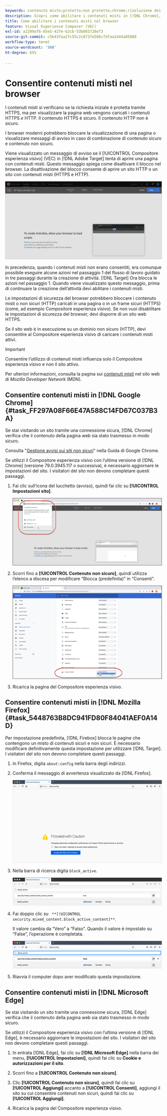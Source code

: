 ```yaml
---
keywords: contenuto misto;protetto;non protetto;chrome;risoluzione dei problemi;vec;compositore esperienza visivo;non sicuro;http;https;firefox;internet explorer
description: Scopri come abilitare i contenuti misti in [!DNL Chrome], [!DNL Firefox], e [!DNL Edge].
title: Come abilitare i contenuti misti nel browser
feature: Visual Experience Composer (VEC)
exl-id: a2209af6-65e5-427e-b2cb-53b803728ef3
source-git-commit: c5b43faa2fc55c2c8737e586cfdfaa1444a05880
workflow-type: tm+mt
source-wordcount: '560'
ht-degree: 65%

---
```


# Consentire contenuti misti nel browser

I contenuti misti si verificano se la richiesta iniziale è protetta tramite HTTPS, ma per visualizzare la pagina web vengono caricati i contenuti HTTPS *e* HTTP. Il contenuto HTTPS è sicuro. Il contenuto HTTP non è sicuro.

I browser moderni potrebbero bloccare la visualizzazione di una pagina o visualizzare messaggi di avviso in caso di combinazione di contenuto sicuro e contenuto non sicuro.

Viene visualizzato un messaggio di avviso se il [!UICONTROL Compositore esperienza visivo] (VEC) in [!DNL Adobe Target] tenta di aprire una pagina con contenuti misti. Questo messaggio spiega come disattivare il blocco nel browser. La disattivazione del blocco consente di aprire un sito HTTP o un sito con contenuti misti (HTTPS e HTTP).

![Avviso contenuti misti](/help/main/c-experiences/c-visual-experience-composer/r-troubleshoot-composer/assets/mixed_content_warning.png)

In precedenza, quando i contenuti misti non erano consentiti, era comunque possibile eseguire alcune azioni nel passaggio 1 del flusso di lavoro guidato in tre passaggi durante la creazione di attività. [!DNL Target] Ora blocca le azioni nel passaggio 1. Quando viene visualizzato questo messaggio, prima di continuare la creazione dell’attività devi abilitare i contenuti misti.

Le impostazioni di sicurezza del browser potrebbero bloccare i contenuto misti o non sicuri (HTTP) caricati in una pagina o in un frame sicuri (HTTPS) (come, ad esempio Compositore esperienza visivo). Se non vuoi disabilitare le impostazioni di sicurezza del browser, devi disporre di un sito web HTTPS.

Se il sito web è in esecuzione su un dominio non sicuro (HTTP), devi consentire al Compositore esperienza visivo di caricare i contenuti misti attivi.

>[!IMPORTANT]
>
>Consentire l’utilizzo di contenuti misti influenza solo il Compositore esperienza visivo e non il sito attivo.

Per ulteriori informazioni, consulta la pagina sui [contenuti misti](https://developer.mozilla.org/en-US/docs/Web/Security/Mixed_content) nel sito web di *Mozilla Developer Network* (MDN).

## Consentire contenuti misti in [!DNL Google Chrome] {#task_FF297A08F66E47A588C14FD67C037B3A}

Se stai visitando un sito tramite una connessione sicura, [!DNL Chrome] verifica che il contenuto della pagina web sia stato trasmesso in modo sicuro.

Consulta &quot;[Gestione avvisi sui siti non sicuri](https://support.google.com/chrome/answer/99020?hl=it)&quot; nella Guida di Google Chrome.

Se utilizzi il Compositore esperienza visivo con l’ultima versione di [!DNL Chrome] (versione 79.0.3945.117 o successiva), è necessario aggiornare le impostazioni del sito. I visitatori del sito non devono completare questi passaggi.

1. Fai clic sull’icona del lucchetto (avviso), quindi fai clic su **[!UICONTROL Impostazioni sito]**.

   ![Impostazioni sito](/help/main/c-experiences/c-visual-experience-composer/r-troubleshoot-composer/assets/site-settings.png)

1. Scorri fino a **[!UICONTROL Contenuto non sicuro]**, quindi utilizza l’elenco a discesa per modificare “Blocca (predefinita)” in “Consenti”.

   ![Contenuto non sicuro](/help/main/c-experiences/c-visual-experience-composer/r-troubleshoot-composer/assets/insecure-content.png)

1. Ricarica la pagina del Compositore esperienza visivo.

## Consentire contenuti misti in [!DNL Mozilla Firefox] {#task_5448763B8DC941FD80F84041AEF0A14D}

Per impostazione predefinita, [!DNL Firebox] blocca le pagine che contengono un misto di contenuti sicuri e non sicuri. È necessario modificare definitivamente questa impostazione per utilizzare [!DNL Target]. I visitatori del sito non devono completare questi passaggi.

1. In Firefox, digita `about:config` nella barra degli indirizzi.
1. Conferma il messaggio di avvertenza visualizzato da [!DNL Firefox].

   ![Avvertenza di Firefox](/help/main/c-experiences/c-visual-experience-composer/r-troubleshoot-composer/assets/firefox.png)

1. Nella barra di ricerca digita `block_active`.

   ![Impostazione block_active di Firefox](/help/main/c-experiences/c-visual-experience-composer/r-troubleshoot-composer/assets/firefox3.png)

1. Fai doppio clic su ` **[!UICONTROL security.mixed_content.block_active_content]**`.

   Il valore cambia da “Vero” a “Falso”. Quando il valore è impostato su “False”, l’operazione è completata.

   ![Sicurezza di Firefox](/help/main/c-experiences/c-visual-experience-composer/r-troubleshoot-composer/assets/firefox2.png)

1. Riavvia il computer dopo aver modificato questa impostazione.

## Consentire contenuti misti in [!DNL Microsoft Edge]

Se stai visitando un sito tramite una connessione sicura, [!DNL Edge] verifica che il contenuto della pagina web sia stato trasmesso in modo sicuro.

Se utilizzi il Compositore esperienza visivo con l’ultima versione di [!DNL Edge], è necessario aggiornare le impostazioni del sito. I visitatori del sito non devono completare questi passaggi.

1. In entrata [!DNL Edge], fai clic su **[!DNL Microsoft Edge]** nella barra dei menu, **[!UICONTROL Impostazioni]**, quindi fai clic su **Cookie e autorizzazioni per il sito**.

1. Scorri fino a **[!UICONTROL Contenuto non sicuro]**.

1. Clic **[!UICONTROL Contenuto non sicuro]**, quindi fai clic su **[!UICONTROL Aggiungi]** accanto a **[!UICONTROL Consenti]**, aggiungi il sito su cui consentire contenuti non sicuri, quindi fai clic su **[!UICONTROL Aggiungi]**.

1. Ricarica la pagina del Compositore esperienza visivo.
